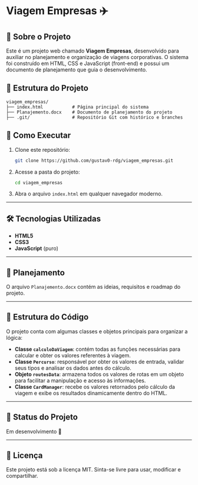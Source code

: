 # Viagem Empresas ✈️

## 📌 Sobre o Projeto
Este é um projeto web chamado **Viagem Empresas**, desenvolvido para auxiliar no planejamento e organização de viagens corporativas. O sistema foi construído em HTML, CSS e JavaScript (front-end) e possui um documento de planejamento que guia o desenvolvimento.

## 📂 Estrutura do Projeto
```
viagem_empresas/
├── index.html           # Página principal do sistema
├── Planajemento.docx    # Documento de planejamento do projeto
├── .git/                # Repositório Git com histórico e branches
```

## 🚀 Como Executar
1. Clone este repositório:
   ```bash
   git clone https://github.com/gustav0-rdg/viagem_empresas.git
   ```

2. Acesse a pasta do projeto:
   ```bash
   cd viagem_empresas
   ```

3. Abra o arquivo `index.html` em qualquer navegador moderno.

---

## 🛠️ Tecnologias Utilizadas
- **HTML5**
- **CSS3**
- **JavaScript** (puro)

---

## 📖 Planejamento
O arquivo `Planajemento.docx` contém as ideias, requisitos e roadmap do projeto.

---

## 🧩 Estrutura do Código
O projeto conta com algumas classes e objetos principais para organizar a lógica:

- **Classe `calculoDaViagem`**: contém todas as funções necessárias para calcular e obter os valores referentes à viagem.
- **Classe `Percurso`**: responsável por obter os valores de entrada, validar seus tipos e analisar os dados antes do cálculo.
- **Objeto `routesData`**: armazena todos os valores de rotas em um objeto para facilitar a manipulação e acesso às informações.
- **Classe `CardManager`**: recebe os valores retornados pelo cálculo da viagem e exibe os resultados dinamicamente dentro do HTML.

---

## 📌 Status do Projeto
Em desenvolvimento 🚧

---

## 📜 Licença
Este projeto está sob a licença MIT. Sinta-se livre para usar, modificar e compartilhar.
